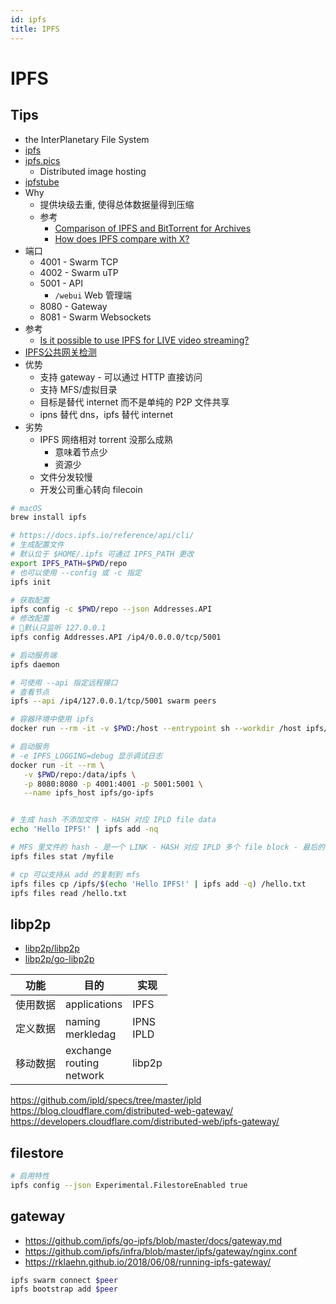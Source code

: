 ```yaml
---
id: ipfs
title: IPFS
---
```


# IPFS

## Tips
* the InterPlanetary File System
* [ipfs](https://github.com/ipfs)
* [ipfs.pics](https://github.com/ipfspics/ipfspics-server)
  * Distributed image hosting
* [ipfstube](https://github.com/download13/ipfstube)
* Why
  * 提供块级去重, 使得总体数据量得到压缩
  * 参考
    * [Comparison of IPFS and BitTorrent for Archives](https://github.com/ipfs/notes/issues/208)
    * [How does IPFS compare with X?](https://discuss.ipfs.io/t/how-does-ipfs-compare-with-x/465)
* 端口
  * 4001 - Swarm TCP
  * 4002 - Swarm uTP
  * 5001 - API
    * `/webui` Web 管理端
  * 8080 - Gateway
  * 8081 - Swarm Websockets
* 参考
  * [Is it possible to use IPFS for LIVE video streaming?](https://discuss.ipfs.io/t/is-it-possible-to-use-ipfs-for-live-video-streaming/1115)
* [IPFS公共网关检测](https://apis.wener.me/ipfs/gateway/checker)
* 优势
  * 支持 gateway - 可以通过 HTTP 直接访问
  * 支持 MFS/虚拟目录
  * 目标是替代 internet 而不是单纯的 P2P 文件共享
  * ipns 替代 dns，ipfs 替代 internet
* 劣势
  * IPFS 网络相对 torrent 没那么成熟
    * 意味着节点少
    * 资源少
  * 文件分发较慢
  * 开发公司重心转向 filecoin

```bash
# macOS
brew install ipfs

# https://docs.ipfs.io/reference/api/cli/
# 生成配置文件
# 默认位于 $HOME/.ipfs 可通过 IPFS_PATH 更改
export IPFS_PATH=$PWD/repo
# 也可以使用 --config 或 -c 指定
ipfs init

# 获取配置
ipfs config -c $PWD/repo --json Addresses.API
# 修改配置
# 默认只监听 127.0.0.1
ipfs config Addresses.API /ip4/0.0.0.0/tcp/5001

# 启动服务端
ipfs daemon

# 可使用 --api 指定远程接口
# 查看节点
ipfs --api /ip4/127.0.0.1/tcp/5001 swarm peers

# 容器环境中使用 ipfs
docker run --rm -it -v $PWD:/host --entrypoint sh --workdir /host ipfs/go-ipfs

# 启动服务
# -e IPFS_LOGGING=debug 显示调试日志
docker run -it --rm \
   -v $PWD/repo:/data/ipfs \
   -p 8080:8080 -p 4001:4001 -p 5001:5001 \
   --name ipfs_host ipfs/go-ipfs


# 生成 hash 不添加文件 - HASH 对应 IPLD file data
echo 'Hello IPFS!' | ipfs add -nq

# MFS 里文件的 hash - 是一个 LINK - HASH 对应 IPLD 多个 file block - 最后的一个 block 对应 raw 数据 - 相同数据但不同 hsah
ipfs files stat /myfile

# cp 可以支持从 add 的复制到 mfs
ipfs files cp /ipfs/$(echo 'Hello IPFS!' | ipfs add -q) /hello.txt
ipfs files read /hello.txt
```

## libp2p
* [libp2p/libp2p](https://github.com/libp2p/libp2p)
* [libp2p/go-libp2p](https://github.com/libp2p/go-libp2p)

功能 | 目的 | 实现
----|----|----
使用数据 | applications | IPFS
定义数据 | naming<br/>merkledag | IPNS<br/>IPLD
移动数据 | exchange<br/>routing<br/>network | libp2p

https://github.com/ipld/specs/tree/master/ipld
https://blog.cloudflare.com/distributed-web-gateway/
https://developers.cloudflare.com/distributed-web/ipfs-gateway/

## filestore

```bash
# 启用特性
ipfs config --json Experimental.FilestoreEnabled true
```

## gateway
* https://github.com/ipfs/go-ipfs/blob/master/docs/gateway.md
* https://github.com/ipfs/infra/blob/master/ipfs/gateway/nginx.conf
* https://rklaehn.github.io/2018/06/08/running-ipfs-gateway/


```bash
ipfs swarm connect $peer
ipfs bootstrap add $peer
```
